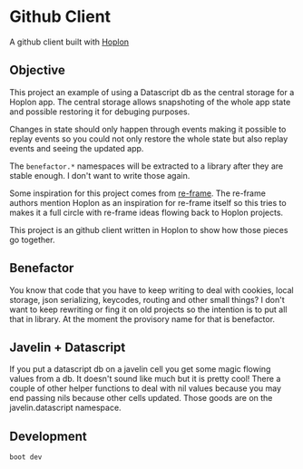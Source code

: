 # Github Client
A github client built with [Hoplon][hoplon]

## Objective
This project an example of using a Datascript db as the central storage for a
Hoplon app. The central storage allows snapshoting of the whole app state and
possible restoring it for debuging purposes.

Changes in state should only happen through events making it possible to replay
events so you could not only restore the whole state but also replay events and
seeing the updated app.

The `benefactor.*` namespaces will be extracted to a library after they are stable
enough. I don't want to write those again.

Some inspiration for this project comes from [re-frame][re-frame]. The re-frame
authors mention Hoplon as an inspiration for re-frame itself so this tries to
makes it a full circle with re-frame ideas flowing back to Hoplon projects.

This project is an github client written in Hoplon to show how those pieces go
together.

## Benefactor
You know that code that you have to keep writing to deal with cookies, local
storage, json serializing, keycodes, routing and other small things? I don't
want to keep rewriting or fing it on old projects so the intention is to put
all that in library. At the moment the provisory name for that is benefactor.

## Javelin + Datascript
If you put a datascript db on a javelin cell you get some magic flowing values
from a db. It doesn't sound like much but it is pretty cool! There a couple of
other helper functions to deal with nil values because you may end passing nils
because other cells updated.  Those goods are on the javelin.datascript
namespace.

## Development
`boot dev`

[hoplon]: https://hoplon.io
[re-frame]: https://github.com/Day8/re-frame

